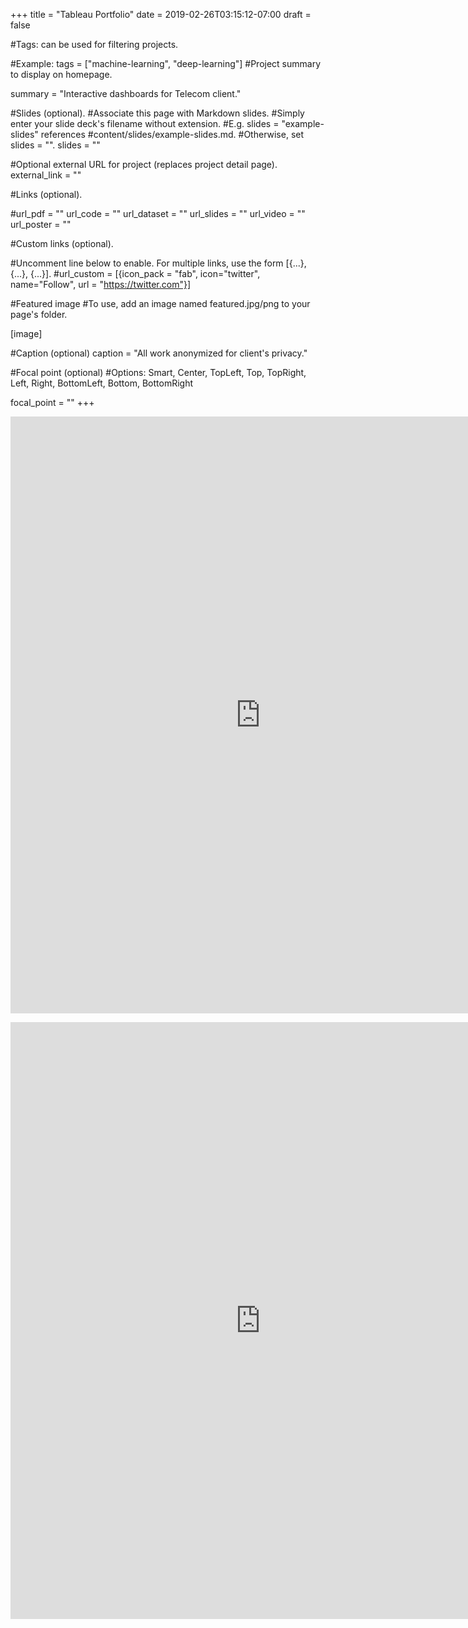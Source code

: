 +++ 
title = "Tableau Portfolio" 
date = 2019-02-26T03:15:12-07:00 
draft = false

#Tags: can be used for filtering projects.

#Example: tags = ["machine-learning", "deep-learning"]
#Project summary to display on homepage.

summary = "Interactive dashboards for Telecom client."

#Slides (optional).
#Associate this page with Markdown slides.
#Simply enter your slide deck's filename without extension.
#E.g. slides = "example-slides" references
#content/slides/example-slides.md.
#Otherwise, set slides = "".
slides = ""

#Optional external URL for project (replaces project detail page).
external_link = ""

#Links (optional).

#url_pdf = "" url_code = "" url_dataset = "" url_slides = "" url_video = "" url_poster = ""

#Custom links (optional).

#Uncomment line below to enable. For multiple links, use the form [{...}, {...}, {...}].
#url_custom = [{icon_pack = "fab", icon="twitter", name="Follow", url = "https://twitter.com"}]

#Featured image
#To use, add an image named featured.jpg/png to your page's folder.

[image]

#Caption (optional)
caption = "All work anonymized for client's privacy."

#Focal point (optional)
#Options: Smart, Center, TopLeft, Top, TopRight, Left, Right, BottomLeft, Bottom, BottomRight

focal_point = "" 
+++

<embed src="https://render.githubusercontent.com/view/pdf?commit=43424d424c6132e65a8f753480022d1ec57a80d6&enc_url=68747470733a2f2f7261772e67697468756275736572636f6e74656e742e636f6d2f6d6b6579696d2f6d6b6579696d2e6769746875622e696f2f343334323464343234633631333265363561386637353334383030323264316563353761383064362f70726f6a6563742f54656c65636f6d5f5461626c6561752f4e6f7465385f72656c656173655f696e746572616374696f6e2e706466&nwo=mkeyim%2Fmkeyim.github.io&path=project%2FTelecom_Tableau%2FNote8_release_interaction.pdf&repository_id=172380562&repository_type=Repository#aff9ac64-d5f5-4e42-b309-9bb312e2858b" width="800" height="955" 
 type="application/pdf">
 
 
<embed src = "https://render.githubusercontent.com/view/pdf?commit=43424d424c6132e65a8f753480022d1ec57a80d6&enc_url=68747470733a2f2f7261772e67697468756275736572636f6e74656e742e636f6d2f6d6b6579696d2f6d6b6579696d2e6769746875622e696f2f343334323464343234633631333265363561386637353334383030323264316563353761383064362f70726f6a6563742f54656c65636f6d5f5461626c6561752f6d6f62696c654465766963655f4d6f6e74686c795265706f72742e706466&nwo=mkeyim%2Fmkeyim.github.io&path=project%2FTelecom_Tableau%2FmobileDevice_MonthlyReport.pdf&repository_id=172380562&repository_type=Repository#957eeca0-56d8-412d-83fc-22f2febd02c2"
width="800" height="955" 
 type="application/pdf">